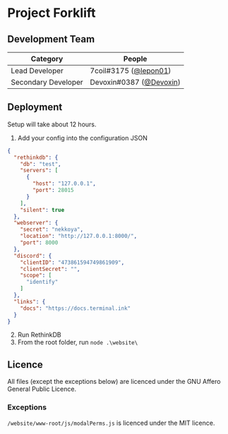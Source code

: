 # Project Forklift

## Development Team
Category            | People
------------------- | --------------------------
Lead Developer      | 7coil#3175 ([@lepon01](https://github.com/lepon01))
Secondary Developer | Devoxin#0387 ([@Devoxin](https://github.com/Devoxin))

## Deployment
Setup will take about 12 hours.
<!-- Of course not. -->

1. Add your config into the configuration JSON
```json
{
  "rethinkdb": {
    "db": "test",
    "servers": [
      {
        "host": "127.0.0.1",
        "port": 28015
      }
    ],
    "silent": true
  },
  "webserver": {
    "secret": "nekkoya",
    "location": "http://127.0.0.1:8000/",
    "port": 8000
  },
  "discord": {
    "clientID": "473861594749861909",
    "clientSecret": "",
    "scope": [
      "identify"
    ]
  },
  "links": {
    "docs": "https://docs.terminal.ink"
  }
}
```
2. Run RethinkDB
3. From the root folder, run `node .\website\`

## Licence
All files (except the exceptions below) are licenced under the GNU Affero General Public Licence.

### Exceptions
`/website/www-root/js/modalPerms.js` is licenced under the MIT licence.
